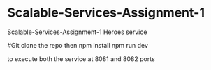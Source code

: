# Scalable-Services-Assignment-1
Scalable-Services-Assignment-1
Heroes service


#Git clone the repo then
npm install
npm run dev

to execute both the service at 8081 and 8082 ports
